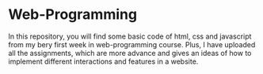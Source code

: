 # Web-Programming

In this repository, you will find some basic code of html, css and javascript from my bery first week in web-programming course.
Plus, I have uploaded all the assignments, which are more advance and gives an ideas of how to implement different interactions and features in a website.
